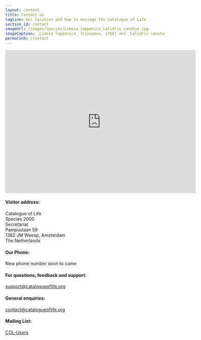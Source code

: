 ```yaml
---
layout: content
title: Contact us
tagline: Our location and how to message the Catalogue of Life
section_id: contact
imageUrl: /images/species/Limosa_lapponica_Calidris_canutus.jpg    
imageCaption: _Limosa lapponica_ (Linnaeus, 1758) and _Calidris canutus_ (Linnaeus, 1758) - [Photo CC By Donald Hobern](https://www.flickr.com/photos/dhobern/8738737007)
permalink: /contact
---
```


  <div class='full'>
    <div class='row'>
      <div class='medium-8 columns'>
        <div class='form'>
          <div class='row'>
            <div class="embed" id="contact-map">
              <iframe src="https://www.google.com/maps/embed?pb=!1m18!1m12!1m3!1d9756.936302881788!2d5.005945617773553!3d52.311754880888934!2m3!1f0!2f0!3f0!3m2!1i1024!2i768!4f13.1!3m3!1m2!1s0x47c60db161e340cd%3A0xd39abc567e687e8a!2sNoord%2C%20Pampuslaan%2059%2C%201382%20JM%20Weesp!5e0!3m2!1snl!2snl!4v1706105189105!5m2!1snl!2snl" width="600" height="450" style="border:0;" allowfullscreen="" loading="lazy" referrerpolicy="no-referrer-when-downgrade"></iframe>
              </div>
          </div>
        </div>
        <div class='two spacing'></div>
      </div>
      <div class='medium-4 columns'>
        <div class='contact-details'>
          <h4>Visitor address:</h4>
          <p>
          Catalogue of Life<br/>
          Species 2000<br/>
          Secretariat<br/>
          Pampuslaan 59<br/>
          1382 JM Weesp, Amsterdam<br/>
          The Netherlands
          </p>
          <h4>Our Phone:</h4>
          <p>New phone number soon to come</p>
          <h4>For questions, feedback and support:</h4>
          <p><a href="mailto:support@catalogueoflife.org">support@catalogueoflife.org</a></p>
          <h4>General enquiries:</h4>
          <p><a href="mailto:contact@catalogueoflife.org">contact@catalogueoflife.org</a></p>
          <h4>Mailing List:</h4>
          <p><a href="https://lists.gbif.org/mailman/listinfo/col-users">COL-Users</a></p>
        </div>
      </div>
    </div>
  </div>
  <div class='four spacing'></div>
